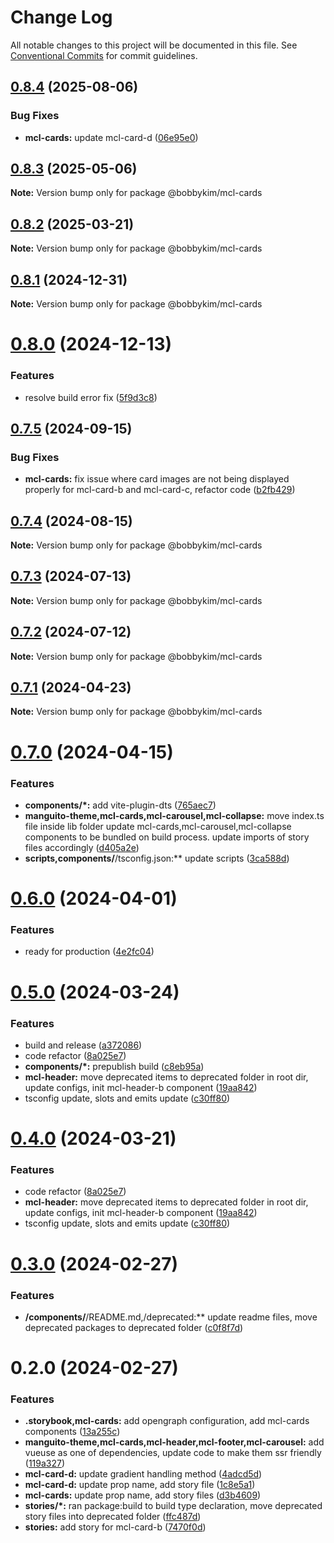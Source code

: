 # Change Log

All notable changes to this project will be documented in this file.
See [Conventional Commits](https://conventionalcommits.org) for commit guidelines.

## [0.8.4](https://github.com/bobbykim89/manguito-component-library/compare/@bobbykim/mcl-cards@0.8.3...@bobbykim/mcl-cards@0.8.4) (2025-08-06)

### Bug Fixes

- **mcl-cards:** update mcl-card-d ([06e95e0](https://github.com/bobbykim89/manguito-component-library/commit/06e95e060ea30bb446ec381a488747db275c0a49))

## [0.8.3](https://github.com/bobbykim89/manguito-component-library/compare/@bobbykim/mcl-cards@0.8.2...@bobbykim/mcl-cards@0.8.3) (2025-05-06)

**Note:** Version bump only for package @bobbykim/mcl-cards

## [0.8.2](https://github.com/bobbykim89/manguito-component-library/compare/@bobbykim/mcl-cards@0.8.1...@bobbykim/mcl-cards@0.8.2) (2025-03-21)

**Note:** Version bump only for package @bobbykim/mcl-cards

## [0.8.1](https://github.com/bobbykim89/manguito-component-library/compare/@bobbykim/mcl-cards@0.8.0...@bobbykim/mcl-cards@0.8.1) (2024-12-31)

**Note:** Version bump only for package @bobbykim/mcl-cards

# [0.8.0](https://github.com/bobbykim89/manguito-component-library/compare/@bobbykim/mcl-cards@0.7.5...@bobbykim/mcl-cards@0.8.0) (2024-12-13)

### Features

- resolve build error fix ([5f9d3c8](https://github.com/bobbykim89/manguito-component-library/commit/5f9d3c83bb82404ff09795e847e62e2a6c49df27))

## [0.7.5](https://github.com/bobbykim89/manguito-component-library/compare/@bobbykim/mcl-cards@0.7.4...@bobbykim/mcl-cards@0.7.5) (2024-09-15)

### Bug Fixes

- **mcl-cards:** fix issue where card images are not being displayed properly for mcl-card-b and mcl-card-c, refactor code ([b2fb429](https://github.com/bobbykim89/manguito-component-library/commit/b2fb42905af5c7fd53e7d3bfe7a530d45d8c8bac))

## [0.7.4](https://github.com/bobbykim89/manguito-component-library/compare/@bobbykim/mcl-cards@0.7.3...@bobbykim/mcl-cards@0.7.4) (2024-08-15)

**Note:** Version bump only for package @bobbykim/mcl-cards

## [0.7.3](https://github.com/bobbykim89/manguito-component-library/compare/@bobbykim/mcl-cards@0.7.2...@bobbykim/mcl-cards@0.7.3) (2024-07-13)

**Note:** Version bump only for package @bobbykim/mcl-cards

## [0.7.2](https://github.com/bobbykim89/manguito-component-library/compare/@bobbykim/mcl-cards@0.7.1...@bobbykim/mcl-cards@0.7.2) (2024-07-12)

**Note:** Version bump only for package @bobbykim/mcl-cards

## [0.7.1](https://github.com/bobbykim89/manguito-component-library/compare/@bobbykim/mcl-cards@0.7.0...@bobbykim/mcl-cards@0.7.1) (2024-04-23)

**Note:** Version bump only for package @bobbykim/mcl-cards

# [0.7.0](https://github.com/bobbykim89/manguito-component-library/compare/@bobbykim/mcl-cards@0.6.0...@bobbykim/mcl-cards@0.7.0) (2024-04-15)

### Features

- **components/\*:** add vite-plugin-dts ([765aec7](https://github.com/bobbykim89/manguito-component-library/commit/765aec738227b68b8483f8b3e02d1bd191b90f20))
- **manguito-theme,mcl-cards,mcl-carousel,mcl-collapse:** move index.ts file inside lib folder update mcl-cards,mcl-carousel,mcl-collapse components to be bundled on build process. update imports of story files accordingly ([d405a2e](https://github.com/bobbykim89/manguito-component-library/commit/d405a2e81deef1ea28e6fdb4fceb90398c56e467))
- **scripts,components/**/tsconfig.json:\*\* update scripts ([3ca588d](https://github.com/bobbykim89/manguito-component-library/commit/3ca588d692a2b9b685a1804696b1722d5f9fd874))

# [0.6.0](https://github.com/bobbykim89/manguito-component-library/compare/@bobbykim/mcl-cards@0.5.0...@bobbykim/mcl-cards@0.6.0) (2024-04-01)

### Features

- ready for production ([4e2fc04](https://github.com/bobbykim89/manguito-component-library/commit/4e2fc048edd67791b4e917e0a764f301d4c610cb))

# [0.5.0](https://github.com/bobbykim89/manguito-component-library/compare/@bobbykim/mcl-cards@0.3.0...@bobbykim/mcl-cards@0.5.0) (2024-03-24)

### Features

- build and release ([a372086](https://github.com/bobbykim89/manguito-component-library/commit/a3720861fb40dd6ec1d0e3dda1f06e2479967432))
- code refactor ([8a025e7](https://github.com/bobbykim89/manguito-component-library/commit/8a025e7cf870ff3dd0cb35878a08793e99ec5cef))
- **components/\*:** prepublish build ([c8eb95a](https://github.com/bobbykim89/manguito-component-library/commit/c8eb95a0ede6727bf183d2e9ad634ae64af1411d))
- **mcl-header:** move deprecated items to deprecated folder in root dir, update configs, init mcl-header-b component ([19aa842](https://github.com/bobbykim89/manguito-component-library/commit/19aa842faa7f1594f7be030b97d5093014efe7cb))
- tsconfig update, slots and emits update ([c30ff80](https://github.com/bobbykim89/manguito-component-library/commit/c30ff804c961d205ac097e20cd51285a15ca8966))

# [0.4.0](https://github.com/bobbykim89/manguito-component-library/compare/@bobbykim/mcl-cards@0.3.0...@bobbykim/mcl-cards@0.4.0) (2024-03-21)

### Features

- code refactor ([8a025e7](https://github.com/bobbykim89/manguito-component-library/commit/8a025e7cf870ff3dd0cb35878a08793e99ec5cef))
- **mcl-header:** move deprecated items to deprecated folder in root dir, update configs, init mcl-header-b component ([19aa842](https://github.com/bobbykim89/manguito-component-library/commit/19aa842faa7f1594f7be030b97d5093014efe7cb))
- tsconfig update, slots and emits update ([c30ff80](https://github.com/bobbykim89/manguito-component-library/commit/c30ff804c961d205ac097e20cd51285a15ca8966))

# [0.3.0](https://github.com/bobbykim89/manguito-component-library/compare/@bobbykim/mcl-cards@0.2.0...@bobbykim/mcl-cards@0.3.0) (2024-02-27)

### Features

- **/components/**/README.md,/deprecated:\*\* update readme files, move deprecated packages to deprecated folder ([c0f8f7d](https://github.com/bobbykim89/manguito-component-library/commit/c0f8f7df158b8fcd99b4e3d191e02e3c8a9c144d))

# 0.2.0 (2024-02-27)

### Features

- **.storybook,mcl-cards:** add opengraph configuration, add mcl-cards components ([13a255c](https://github.com/bobbykim89/manguito-component-library/commit/13a255c26048ccc56ed837ebac0281ee23aaa03e))
- **manguito-theme,mcl-cards,mcl-header,mcl-footer,mcl-carousel:** add vueuse as one of dependencies, update code to make them ssr friendly ([119a327](https://github.com/bobbykim89/manguito-component-library/commit/119a327adf1ca9866e6ac063bce5acd4790db612))
- **mcl-card-d:** update gradient handling method ([4adcd5d](https://github.com/bobbykim89/manguito-component-library/commit/4adcd5d8522a761485ff09e3334ed3cd2bb50ac1))
- **mcl-card-d:** update prop name, add story file ([1c8e5a1](https://github.com/bobbykim89/manguito-component-library/commit/1c8e5a1fde09070e5366155b0d899cbc5d5348a4))
- **mcl-cards:** update prop name, add story files ([d3b4609](https://github.com/bobbykim89/manguito-component-library/commit/d3b460968bfd4cb8213e29b16da8f615477e4487))
- **stories/\*:** ran package:build to build type declaration, move deprecated story files into deprecated folder ([ffc487d](https://github.com/bobbykim89/manguito-component-library/commit/ffc487dbcc093be7a3ccfeae98c5e10e8372a0e3))
- **stories:** add story for mcl-card-b ([7470f0d](https://github.com/bobbykim89/manguito-component-library/commit/7470f0ddee5b3ba3c9f5c37e52bd37f6a1a75202))
